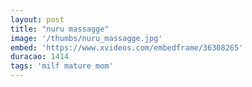 ```yaml
---
layout: post
title: "nuru massagge"
image: '/thumbs/nuru_massagge.jpg'
embed: 'https://www.xvideos.com/embedframe/36308265'
duracao: 1414
tags: 'milf mature mom'
---
```

